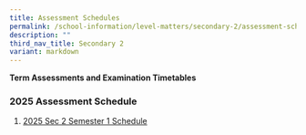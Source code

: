 ```yaml
---
title: Assessment Schedules
permalink: /school-information/level-matters/secondary-2/assessment-schedules/
description: ""
third_nav_title: Secondary 2
variant: markdown
---
```

**Term Assessments and Examination Timetables**  

### 2025 Assessment Schedule

1. [2025 Sec 2 Semester 1 Schedule](/files/Examination%20Timetables/2025%20Exam%20Timetables/Term%20Assessments/Sec_2_TA1_Schedule.pdf)
